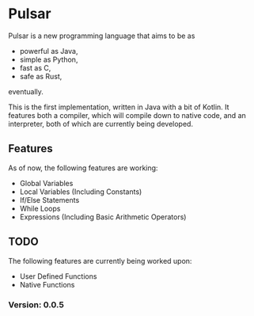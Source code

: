 # Pulsar

Pulsar is a new programming language that aims to be as
* powerful as Java,
* simple as Python,
* fast as C,
* safe as Rust,

eventually.

This is the first implementation, written in Java with a bit of Kotlin. It features both a compiler, which will compile down to native code, and an interpreter, both of which are currently being developed.

## Features
As of now, the following features are working:
- Global Variables
- Local Variables (Including Constants)
- If/Else Statements
- While Loops
- Expressions (Including Basic Arithmetic Operators)

## TODO
The following features are currently being worked upon:
- User Defined Functions
- Native Functions

### Version: 0.0.5